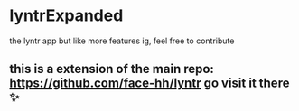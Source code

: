 # lyntrExpanded
the lyntr app but like more features ig, feel free to contribute 

## this is a extension of the main repo: https://github.com/face-hh/lyntr go visit it there ✨
